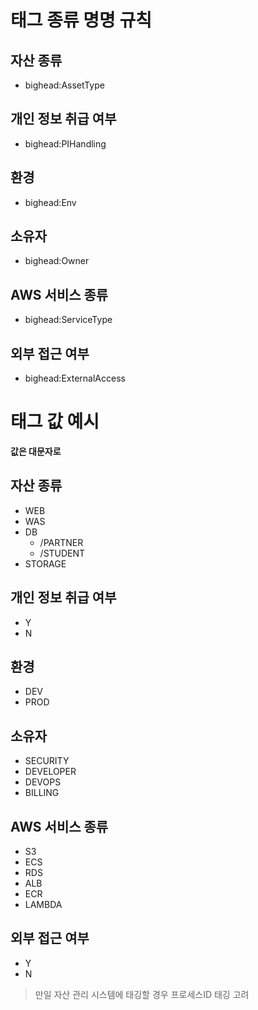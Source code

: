 # 태그 종류 명명 규칙
## 자산 종류
- bighead:AssetType
## 개인 정보 취급 여부
- bighead:PIHandling
## 환경
- bighead:Env
## 소유자
- bighead:Owner
## AWS 서비스 종류
- bighead:ServiceType
## 외부 접근 여부
- bighead:ExternalAccess

# 태그 값 예시
**값은 대문자로**
## 자산 종류
- WEB
- WAS
- DB
   - /PARTNER
   - /STUDENT
- STORAGE
## 개인 정보 취급 여부
- Y
- N
## 환경
- DEV
- PROD
## 소유자
- SECURITY
- DEVELOPER
- DEVOPS
- BILLING
## AWS 서비스 종류
- S3
- ECS
- RDS
- ALB
- ECR
- LAMBDA
## 외부 접근 여부
- Y
- N

> 만일 자산 관리 시스템에 태깅할 경우 프로세스ID 태깅 고려